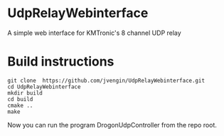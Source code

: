 # UdpRelayWebinterface
A simple web interface for KMTronic's 8 channel UDP relay

# Build instructions

```
git clone  https://github.com/jvengin/UdpRelayWebinterface.git
cd UdpRelayWebinterface
mkdir build
cd build
cmake ..
make
```
Now you can run the program DrogonUdpController from the repo root.
